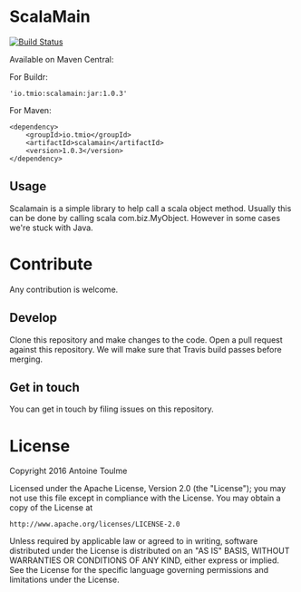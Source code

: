# ScalaMain

[![Build Status](https://travis-ci.org/tmio/scalamain.svg?branch=master)](https://travis-ci.org/tmio/scalamain)

Available on Maven Central:

For Buildr:
~~~~
'io.tmio:scalamain:jar:1.0.3'
~~~~

For Maven:
~~~~
<dependency>
    <groupId>io.tmio</groupId>
    <artifactId>scalamain</artifactId>
    <version>1.0.3</version>
</dependency>
~~~~

## Usage

Scalamain is a simple library to help call a scala object method.
Usually this can be done by calling scala com.biz.MyObject.
However in some cases we're stuck with Java.

# Contribute

Any contribution is welcome.

## Develop

Clone this repository and make changes to the code.
Open a pull request against this repository.
We will make sure that Travis build passes before merging.

## Get in touch

You can get in touch by filing issues on this repository.

# License

Copyright 2016 Antoine Toulme

Licensed under the Apache License, Version 2.0 (the "License");
you may not use this file except in compliance with the License.
You may obtain a copy of the License at

    http://www.apache.org/licenses/LICENSE-2.0

Unless required by applicable law or agreed to in writing, software
distributed under the License is distributed on an "AS IS" BASIS,
WITHOUT WARRANTIES OR CONDITIONS OF ANY KIND, either express or implied.
See the License for the specific language governing permissions and
limitations under the License.